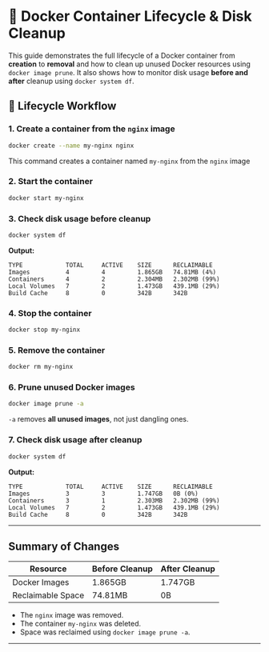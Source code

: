 
# 🐳 Docker Container Lifecycle & Disk Cleanup

This guide demonstrates the full lifecycle of a Docker container from **creation** to **removal** and how to clean up unused Docker resources using `docker image prune`. It also shows how to monitor disk usage **before and after** cleanup using `docker system df`.


## 🔁 Lifecycle Workflow

### 1. Create a container from the `nginx` image

```bash
docker create --name my-nginx nginx
```

This command creates a container named `my-nginx` from the `nginx` image 

### 2. Start the container

```bash
docker start my-nginx
```

### 3. Check disk usage before cleanup

```bash
docker system df
```

**Output:**
```
TYPE            TOTAL     ACTIVE    SIZE      RECLAIMABLE
Images          4         4         1.865GB   74.81MB (4%)
Containers      4         2         2.304MB   2.302MB (99%)
Local Volumes   7         2         1.473GB   439.1MB (29%)
Build Cache     8         0         342B      342B
```

### 4. Stop the container

```bash
docker stop my-nginx
```

### 5. Remove the container

```bash
docker rm my-nginx
```

### 6. Prune unused Docker images

```bash
docker image prune -a
```
 `-a` removes **all unused images**, not just dangling ones.


### 7. Check disk usage after cleanup

```bash
docker system df
```

**Output:**
```
TYPE            TOTAL     ACTIVE    SIZE      RECLAIMABLE
Images          3         3         1.747GB   0B (0%)
Containers      3         1         2.303MB   2.302MB (99%)
Local Volumes   7         2         1.473GB   439.1MB (29%)
Build Cache     8         0         342B      342B
```

---

## Summary of Changes

| Resource       | Before Cleanup | After Cleanup |
|----------------|----------------|----------------|
| Docker Images  | 1.865GB         | 1.747GB         |
| Reclaimable Space | 74.81MB      | 0B              |

- The `nginx` image was removed.
- The container `my-nginx` was deleted.
- Space was reclaimed using `docker image prune -a`.

---
